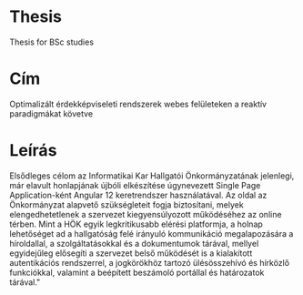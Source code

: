 # Thesis
Thesis for BSc studies

# Cím 
Optimalizált érdekképviseleti rendszerek webes felületeken a reaktív paradigmákat követve

# Leírás
Elsődleges célom az Informatikai Kar Hallgatói Önkormányzatának jelenlegi, már elavult honlapjának újbóli elkészítése úgynevezett Single Page Application-ként Angular 12 keretrendszer használatával. Az oldal az Önkormányzat alapvető szükségleteit fogja biztosítani, melyek elengedhetetlenek a szervezet kiegyensúlyozott működéséhez az online térben.
Mint a HÖK egyik legkritikusabb elérési platformja, a holnap lehetőséget ad a hallgatóság felé irányuló kommunikáció megalapozására a híroldallal, a szolgáltatásokkal és a dokumentumok tárával, mellyel egyidejűleg elősegíti a szervezet belső működését is a kialakított autentikációs rendszerrel, a jogkörökhöz tartozó ülésösszehívó és hírközlő funkciókkal, valamint a beépített beszámoló portállal és határozatok tárával."